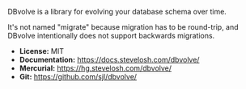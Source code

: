 DBvolve is a library for evolving your database schema over time.

It's not named "migrate" because migration has to be round-trip, and DBvolve
intentionally does not support backwards migrations.

* **License:** MIT
* **Documentation:** <https://docs.stevelosh.com/dbvolve/>
* **Mercurial:** <https://hg.stevelosh.com/dbvolve/>
* **Git:** <https://github.com/sjl/dbvolve/>
